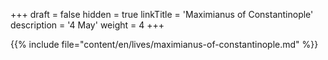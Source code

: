 +++
draft = false
hidden = true
linkTitle = 'Maximianus of Constantinople'
description = '4 May'
weight = 4
+++

{{% include file="content/en/lives/maximianus-of-constantinople.md" %}}
